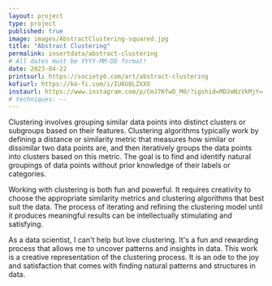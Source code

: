 ```yaml
---
layout: project
type: project
published: true
image: images/AbstractClustering-squared.jpg
title: "Abstract Clustering"
permalink: insertdata/abstract-clustering
# All dates must be YYYY-MM-DD format!
date: 2023-04-22
printsurl: https://society6.com/art/abstract-clustering
kofiurl: https://ko-fi.com/i/IU6U8LZXXX
instaurl: https://www.instagram.com/p/CmJ7KfwD_M0/?igshid=MDJmNzVkMjY=
# techniques: --
---
```


Clustering involves grouping similar data points into distinct clusters or subgroups based on their features. Clustering algorithms typically work by defining a distance or similarity metric that measures how similar or dissimilar two data points are, and then iteratively groups the data points into clusters based on this metric. The goal is to find and identify natural groupings of data points without prior knowledge of their labels or categories.

Working with clustering is both fun and powerful. It requires creativity to choose the appropriate similarity metrics and clustering algorithms that best suit the data. The process of iterating and refining the clustering model until it produces meaningful results can be intellectually stimulating and satisfying.

As a data scientist, I can't help but love clustering. It's a fun and rewarding process that allows me to uncover patterns and insights in data. This work is a creative representation of the clustering process. It is an ode to the joy and satisfaction that comes with finding natural patterns and structures in data.
